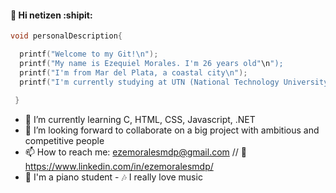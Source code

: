 #### 👋 Hi netizen :shipit:

```c
void personalDescription{

  printf("Welcome to my Git!\n");
  printf("My name is Ezequiel Morales. I'm 26 years old"\n");
  printf("I'm from Mar del Plata, a coastal city\n");
  printf("I'm currently studying at UTN (National Technology University)\n");
  
 }
```

- 🌱 I’m currently learning C, HTML, CSS, Javascript, .NET
- 👯 I’m looking forward to collaborate on a big project with ambitious and competitive people
- 📫 How to reach me: ezemoralesmdp@gmail.com // :link: https://www.linkedin.com/in/ezemoralesmdp/
- :musical_keyboard: I'm a piano student - :notes: I really love music


<!--
**ezemoralesmdp/ezemoralesmdp** is a ✨ _special_ ✨ repository because its `README.md` (this file) appears on your GitHub profile.

Here are some ideas to get you started:

- 🔭 I’m currently working on ...
- 🌱 I’m currently learning C, HTML, CSS, Javascript, .NET...
- 👯 I’m looking to collaborate on a big project with competitive people
- 🤔 I’m looking for help with ...
- 💬 Ask me about ...
- 📫 How to reach me: ezemoralesmdp@gmail.com // 
- 😄 Pronouns: ...
- ⚡ Fun fact: ...
-->
